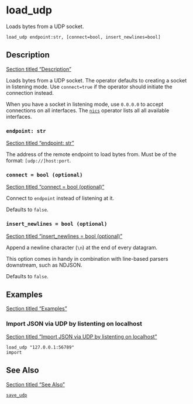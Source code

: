 # load_udp

Loads bytes from a UDP socket.

```tql
load_udp endpoint:str, [connect=bool, insert_newlines=bool]
```

## Description

[Section titled “Description”](#description)

Loads bytes from a UDP socket. The operator defaults to creating a socket in listening mode. Use `connect=true` if the operator should initiate the connection instead.

When you have a socket in listening mode, use `0.0.0.0` to accept connections on all interfaces. The [`nics`](/reference/operators/nics) operator lists all all available interfaces.

### `endpoint: str`

[Section titled “endpoint: str”](#endpoint-str)

The address of the remote endpoint to load bytes from. Must be of the format: `[udp://]host:port`.

### `connect = bool (optional)`

[Section titled “connect = bool (optional)”](#connect--bool-optional)

Connect to `endpoint` instead of listening at it.

Defaults to `false`.

### `insert_newlines = bool (optional)`

[Section titled “insert\_newlines = bool (optional)”](#insert_newlines--bool-optional)

Append a newline character (`\n`) at the end of every datagram.

This option comes in handy in combination with line-based parsers downstream, such as NDJSON.

Defaults to `false`.

## Examples

[Section titled “Examples”](#examples)

### Import JSON via UDP by listenting on localhost

[Section titled “Import JSON via UDP by listenting on localhost”](#import-json-via-udp-by-listenting-on-localhost)

```tql
load_udp "127.0.0.1:56789"
import
```

## See Also

[Section titled “See Also”](#see-also)

[`save_udp`](/reference/operators/save_udp)